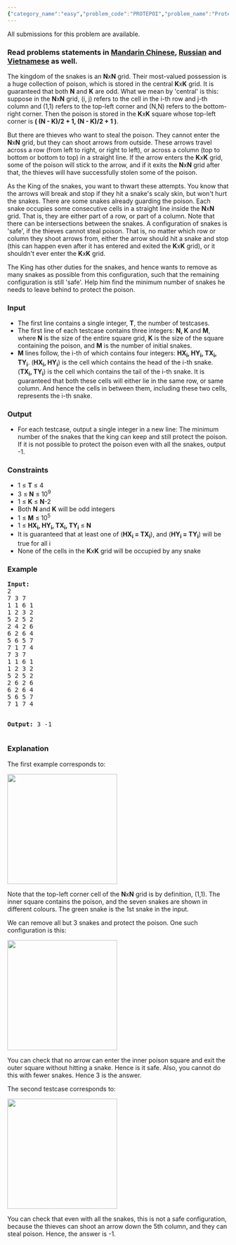 ```yaml
---
{"category_name":"easy","problem_code":"PROTEPOI","problem_name":"Protecting The Poison","languages_supported":{"0":"ADA","1":"ASM","2":"BASH","3":"BF","4":"C","5":"C99 strict","6":"CAML","7":"CLOJ","8":"CLPS","9":"CPP 4.3.2","10":"CPP 4.9.2","11":"CPP14","12":"CS2","13":"D","14":"ERL","15":"FORT","16":"FS","17":"GO","18":"HASK","19":"ICK","20":"ICON","21":"JAVA","22":"JS","23":"LISP clisp","24":"LISP sbcl","25":"LUA","26":"NEM","27":"NICE","28":"NODEJS","29":"PAS fpc","30":"PAS gpc","31":"PERL","32":"PERL6","33":"PHP","34":"PIKE","35":"PRLG","36":"PYPY","37":"PYTH","38":"PYTH 3.4","39":"RUBY","40":"SCALA","41":"SCM chicken","42":"SCM guile","43":"SCM qobi","44":"ST","45":"TCL","46":"TEXT","47":"WSPC"},"max_timelimit":3,"source_sizelimit":50000,"problem_author":"admin3","problem_tester":"kingofnumbers","date_added":"18-05-2017","tags":{"0":"admin3","1":"easy","2":"geometry","3":"greedy","4":"snackdown","5":"snckpa17","6":"sorting"},"editorial_url":"https://discuss.codechef.com/problems/PROTEPOI","time":{"view_start_date":1495992600,"submit_start_date":1495992600,"visible_start_date":1495992600,"end_date":1735669800},"layout":"problem"}
---
```

<span class="solution-visible-txt">All submissions for this problem are available.</span><h3>Read problems statements in <a target="_blank" 
href="http://www.codechef.com/download/translated/SNCKPA17/mandarin/PROTEPOI.pdf">Mandarin Chinese</a>, <a target="_blank" href="http://www.codechef.com/download/translated/SNCKPA17/russian/PROTEPOI.pdf">Russian</a> and <a target="_blank" href="http://www.codechef.com/download/translated/SNCKPA17/vietnamese/PROTEPOI.pdf">Vietnamese</a> as well.</h3>

<p>
The kingdom of the snakes is an <b>N</b>x<b>N</b> grid. Their most-valued possession is a huge collection of poison, which is stored in the central <b>K</b>x<b>K</b> grid. It is guaranteed that both <b>N</b> and <b>K</b> are odd. What we mean by 'central' is this: suppose in the <b>N</b>x<b>N</b> grid, (i, j) refers to the cell in the i-th row and j-th column and (1,1) refers to the top-left corner and (N,N) refers to the bottom-right corner. Then the poison is stored in the <b>K</b>x<b>K</b> square whose top-left corner is <b>( (N - K)/2 + 1, (N - K)/2 + 1 )</b>.
</p>

<p>
But there are thieves who want to steal the poison. They cannot enter the <b>N</b>x<b>N</b> grid, but they can shoot arrows from outside. These arrows travel across a row (from left to right, or right to left), or across a column (top to bottom or bottom to top) in a straight line. If the arrow enters the <b>K</b>x<b>K</b> grid, some of the poison will stick to the arrow, and if it exits the <b>N</b>x<b>N</b> grid after that, the thieves will have successfully stolen some of the poison.</p>

<p>As the King of the snakes, you want to thwart these attempts. You know that the arrows will break and stop if they hit a snake's scaly skin, but won't hurt the snakes. There are some snakes already guarding the poison. Each snake occupies some consecutive cells in a straight line inside the <b>N</b>x<b>N</b> grid. That is, they are either part of a row, or part of a column. Note that there can be intersections between the snakes.  A configuration of snakes is 'safe', if the thieves cannot steal poison. That is, no matter which row or column they shoot arrows from, either the arrow should hit a snake and stop (this can happen even after it has entered and exited the <b>K</b>x<b>K</b> grid), or it shouldn't ever enter the <b>K</b>x<b>K</b> grid.</p>

<p>The King has other duties for the snakes, and hence wants to remove as many snakes as possible from this configuration, such that the remaining configuration is still 'safe'. Help him find the minimum number of snakes he needs to leave behind to protect the poison.</p>


<h3>Input</h3>
<ul>
<li>The first line contains a single integer, <b>T</b>, the number of testcases.</li>
<li>The first line of each testcase contains three integers: <b>N, K</b> and <b>M</b>, where <b>N</b> is the size of the entire square grid, <b>K</b> is the size of the square containing the poison, and <b>M</b> is the number of initial snakes.</li>
<li><b>M</b> lines follow, the i-th of which contains four integers: <b>HX<sub>i</sub>, HY<sub>i</sub>, TX<sub>i</sub>, TY<sub>i</sub></b>. (<b>HX<sub>i</sub>, HY<sub>i</sub></b>) is the cell which contains the head of the i-th snake. (<b>TX<sub>i</sub>, TY<sub>i</sub></b>) is the cell which contains the tail of the i-th snake. It is guaranteed that both these cells will either lie in the same row, or same column. And hence the cells in between them, including these two cells, represents the i-th snake.</li>
</ul>

<h3>Output</h3>
<ul>
<li>For each testcase, output a single integer in a new line: The minimum number of the snakes that the king can keep and still protect the poison. If it is not possible to protect the poison even with all the snakes, output -1.</li>
</ul>

<h3>Constraints</h3>
<ul>
<li>1 ≤ <b>T</b> ≤ 4</li>
<li>3 ≤ <b>N</b> ≤ 10<sup>9</sup></li>
<li>1 ≤ <b>K</b> ≤ <b>N</b>-2</li>
<li>Both <b>N</b> and <b>K</b> will be odd integers</li>
<li>1 ≤ <b>M</b> ≤ 10<sup>5</sup></li>
<li>1 ≤ <b>HX<sub>i</sub>, HY<sub>i</sub>, TX<sub>i</sub>, TY<sub>i</sub></b> ≤ <b>N</b></li>
<li>It is guaranteed that at least one of (<b>HX<sub>i</sub> = TX<sub>i</sub></b>), and (<b>HY<sub>i</sub> = TY<sub>i</sub></b>) will be true for all i</li>
<li>None of the cells in the <b>K</b>x<b>K</b> grid will be occupied by any snake</li>
</ul>

<h3>Example</h3>
<pre><b>Input:</b>
2
7 3 7
1 1 6 1
1 2 3 2
5 2 5 2
2 4 2 6
6 2 6 4
5 6 5 7
7 1 7 4
7 3 7
1 1 6 1
1 2 3 2
5 2 5 2
2 6 2 6
6 2 6 4
5 6 5 7
7 1 7 4

<b>Output:</b>
3
-1
</pre>

<h3>Explanation</h3>
<p>The first example corresponds to:</p>
<p></p>
<img src="https://puu.sh/vUwp7/33aaeb020d.png" height="250"/>
<p></p>
<p>Note that the top-left corner cell of the <b>N</b>x<b>N</b> grid is by definition, (1,1). The inner square contains the poison, and the seven snakes are shown in different colours. The green snake is the 1st snake in the input.</p>
<p>We can remove all but 3 snakes and protect the poison. One such configuration is this:</p>
<p></p>
<img src="https://puu.sh/vUwkv/da691c5f2f.png" height="250"/>
<p></p>
<p>You can check that no arrow can enter the inner poison square and exit the outer square without hitting a snake. Hence is it safe. Also, you cannot do this with fewer snakes. Hence 3 is the answer.</p>

<p>The second testcase corresponds to:</p>
<p></p>
<img src="https://puu.sh/vUwHJ/092f78c0b3.png" height="250"/>
<p></p>
<p>You can check that even with all the snakes, this is not a safe configuration, because the thieves can shoot an arrow down the 5th column, and they can steal poison. Hence, the answer is -1.</p>